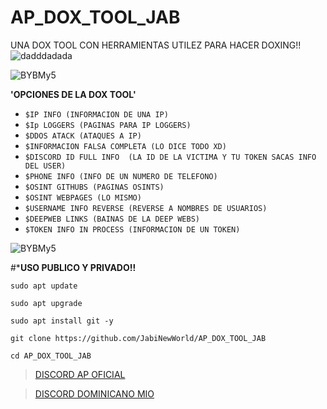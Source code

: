 # AP_DOX_TOOL_JAB
UNA DOX TOOL CON HERRAMIENTAS UTILEZ PARA HACER DOXING!!
                                   ![dadddadada](https://user-images.githubusercontent.com/101432325/204172744-ca8bf395-77ba-440b-b70e-1550808c2080.PNG)

 
![BYBMy5](https://user-images.githubusercontent.com/101432325/204173071-4084619c-65be-4c7c-a603-0c833da300e0.gif)


**'OPCIONES DE LA DOX TOOL'**

- `$IP INFO (INFORMACION DE UNA IP)`
- `$Ip LOGGERS (PAGINAS PARA IP LOGGERS)`
- `$DDOS ATACK (ATAQUES A IP)`
- `$INFORMACION FALSA COMPLETA (LO DICE TODO XD)`
- `$DISCORD ID FULL INFO  (LA ID DE LA VICTIMA Y TU TOKEN SACAS INFO DEL USER)`
- `$PHONE INFO (INFO DE UN NUMERO DE TELEFONO)`
- `$OSINT GITHUBS (PAGINAS OSINTS)`
- `$OSINT WEBPAGES (LO MISMO)`
- `$USERNAME INFO REVERSE (REVERSE A NOMBRES DE USUARIOS)`
- `$DEEPWEB LINKS (BAINAS DE LA DEEP WEBS)`
- `$TOKEN INFO IN PROCESS (INFORMACION DE UN TOKEN)`

![BYBMy5](https://user-images.githubusercontent.com/101432325/204173077-aad3c9ef-a797-491a-90f6-cac81c23b946.gif)


#***USO PUBLICO Y PRIVADO!!**

```
sudo apt update

```
```
sudo apt upgrade

```
```
sudo apt install git -y
```
```
git clone https://github.com/JabiNewWorld/AP_DOX_TOOL_JAB
```
```
cd AP_DOX_TOOL_JAB
```


> [DISCORD AP OFICIAL](https://discord.gg/antiplague)


> [DISCORD DOMINICANO MIO](https://discord.gg/3es7CXybuw)

